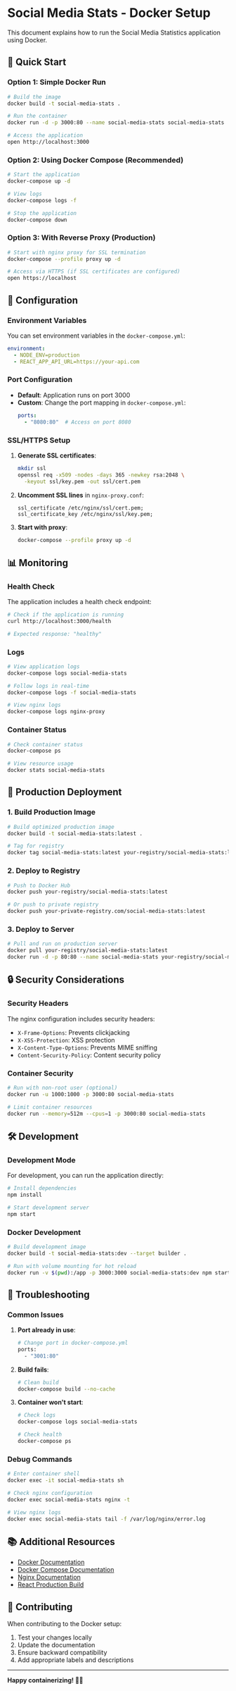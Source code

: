 # Social Media Stats - Docker Setup

This document explains how to run the Social Media Statistics application using Docker.

## 🐳 Quick Start

### Option 1: Simple Docker Run

```bash
# Build the image
docker build -t social-media-stats .

# Run the container
docker run -d -p 3000:80 --name social-media-stats social-media-stats

# Access the application
open http://localhost:3000
```

### Option 2: Using Docker Compose (Recommended)

```bash
# Start the application
docker-compose up -d

# View logs
docker-compose logs -f

# Stop the application
docker-compose down
```

### Option 3: With Reverse Proxy (Production)

```bash
# Start with nginx proxy for SSL termination
docker-compose --profile proxy up -d

# Access via HTTPS (if SSL certificates are configured)
open https://localhost
```

## 🔧 Configuration

### Environment Variables

You can set environment variables in the `docker-compose.yml`:

```yaml
environment:
  - NODE_ENV=production
  - REACT_APP_API_URL=https://your-api.com
```

### Port Configuration

- **Default**: Application runs on port 3000
- **Custom**: Change the port mapping in `docker-compose.yml`:
  ```yaml
  ports:
    - "8080:80"  # Access on port 8080
  ```

### SSL/HTTPS Setup

1. **Generate SSL certificates**:
   ```bash
   mkdir ssl
   openssl req -x509 -nodes -days 365 -newkey rsa:2048 \
     -keyout ssl/key.pem -out ssl/cert.pem
   ```

2. **Uncomment SSL lines** in `nginx-proxy.conf`:
   ```nginx
   ssl_certificate /etc/nginx/ssl/cert.pem;
   ssl_certificate_key /etc/nginx/ssl/key.pem;
   ```

3. **Start with proxy**:
   ```bash
   docker-compose --profile proxy up -d
   ```

## 📊 Monitoring

### Health Check

The application includes a health check endpoint:

```bash
# Check if the application is running
curl http://localhost:3000/health

# Expected response: "healthy"
```

### Logs

```bash
# View application logs
docker-compose logs social-media-stats

# Follow logs in real-time
docker-compose logs -f social-media-stats

# View nginx logs
docker-compose logs nginx-proxy
```

### Container Status

```bash
# Check container status
docker-compose ps

# View resource usage
docker stats social-media-stats
```

## 🚀 Production Deployment

### 1. Build Production Image

```bash
# Build optimized production image
docker build -t social-media-stats:latest .

# Tag for registry
docker tag social-media-stats:latest your-registry/social-media-stats:latest
```

### 2. Deploy to Registry

```bash
# Push to Docker Hub
docker push your-registry/social-media-stats:latest

# Or push to private registry
docker push your-private-registry.com/social-media-stats:latest
```

### 3. Deploy to Server

```bash
# Pull and run on production server
docker pull your-registry/social-media-stats:latest
docker run -d -p 80:80 --name social-media-stats your-registry/social-media-stats:latest
```

## 🔒 Security Considerations

### Security Headers

The nginx configuration includes security headers:
- `X-Frame-Options`: Prevents clickjacking
- `X-XSS-Protection`: XSS protection
- `X-Content-Type-Options`: Prevents MIME sniffing
- `Content-Security-Policy`: Content security policy

### Container Security

```bash
# Run with non-root user (optional)
docker run -u 1000:1000 -p 3000:80 social-media-stats

# Limit container resources
docker run --memory=512m --cpus=1 -p 3000:80 social-media-stats
```

## 🛠️ Development

### Development Mode

For development, you can run the application directly:

```bash
# Install dependencies
npm install

# Start development server
npm start
```

### Docker Development

```bash
# Build development image
docker build -t social-media-stats:dev --target builder .

# Run with volume mounting for hot reload
docker run -v $(pwd):/app -p 3000:3000 social-media-stats:dev npm start
```

## 📝 Troubleshooting

### Common Issues

1. **Port already in use**:
   ```bash
   # Change port in docker-compose.yml
   ports:
     - "3001:80"
   ```

2. **Build fails**:
   ```bash
   # Clean build
   docker-compose build --no-cache
   ```

3. **Container won't start**:
   ```bash
   # Check logs
   docker-compose logs social-media-stats
   
   # Check health
   docker-compose ps
   ```

### Debug Commands

```bash
# Enter container shell
docker exec -it social-media-stats sh

# Check nginx configuration
docker exec social-media-stats nginx -t

# View nginx logs
docker exec social-media-stats tail -f /var/log/nginx/error.log
```

## 📚 Additional Resources

- [Docker Documentation](https://docs.docker.com/)
- [Docker Compose Documentation](https://docs.docker.com/compose/)
- [Nginx Documentation](https://nginx.org/en/docs/)
- [React Production Build](https://create-react-app.dev/docs/production-build/)

## 🤝 Contributing

When contributing to the Docker setup:

1. Test your changes locally
2. Update the documentation
3. Ensure backward compatibility
4. Add appropriate labels and descriptions

---

**Happy containerizing! 🐳✨** 